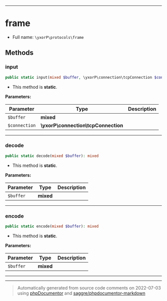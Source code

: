 ***

# frame





* Full name: `\yxorP\protocols\frame`




## Methods


### input



```php
public static input(mixed $buffer, \yxorP\connection\tcpConnection $connection): mixed
```



* This method is **static**.




**Parameters:**

| Parameter | Type | Description |
|-----------|------|-------------|
| `$buffer` | **mixed** |  |
| `$connection` | **\yxorP\connection\tcpConnection** |  |




***

### decode



```php
public static decode(mixed $buffer): mixed
```



* This method is **static**.




**Parameters:**

| Parameter | Type | Description |
|-----------|------|-------------|
| `$buffer` | **mixed** |  |




***

### encode



```php
public static encode(mixed $buffer): mixed
```



* This method is **static**.




**Parameters:**

| Parameter | Type | Description |
|-----------|------|-------------|
| `$buffer` | **mixed** |  |




***


***
> Automatically generated from source code comments on 2022-07-03 using [phpDocumentor](http://www.phpdoc.org/) and [saggre/phpdocumentor-markdown](https://github.com/Saggre/phpDocumentor-markdown)
